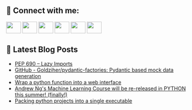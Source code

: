 ## 🔎 Connect with me:
[<img height="32" width="40" src="https://cdn.jsdelivr.net/npm/simple-icons@v5/icons/telegram.svg" />](https://t.me/bullbesh)
[<img height="32" width="40" src="https://cdn.jsdelivr.net/npm/simple-icons@v5/icons/vk.svg" />](https://vk.com/bullbesh)
[<img height="32" width="40" src="https://cdn.jsdelivr.net/npm/simple-icons@v5/icons/twitter.svg" />](https://twitter.com/bullbesh1)
[<img height="32" width="40" src="https://cdn.jsdelivr.net/npm/simple-icons@v5/icons/instagram.svg" />](https://www.instagram.com/bullbesh)
[<img height="32" width="40" src="https://cdn.jsdelivr.net/npm/simple-icons@v5/icons/reddit.svg" />](https://www.reddit.com/user/bullbesh)
[<img height="32" width="40" src="https://cdn.jsdelivr.net/npm/simple-icons@v5/icons/youtube.svg" />](https://www.youtube.com/channel/UCtfjRs6uzgq5mfm8S06WTcg)

## 📕 Latest Blog Posts
<!-- BLOG-POST-LIST:START -->
- [PEP 690 – Lazy Imports](https://www.reddit.com/r/Python/comments/ui0yg0/pep_690_lazy_imports/)
- [GitHub - Goldziher/pydantic-factories: Pydantic based mock data generation](https://www.reddit.com/r/Python/comments/ui0jsg/github_goldziherpydanticfactories_pydantic_based/)
- [Wrap a python function into a web interface](https://www.reddit.com/r/Python/comments/uhzyck/wrap_a_python_function_into_a_web_interface/)
- [Andrew Ng&#39;s Machine Learning Course will be re-released in PYTHON this summer! &lpar;finally!&rpar;](https://www.reddit.com/r/Python/comments/uhzg3u/andrew_ngs_machine_learning_course_will_be/)
- [Packing python projects into a single executable](https://www.reddit.com/r/Python/comments/uhwagx/packing_python_projects_into_a_single_executable/)
<!-- BLOG-POST-LIST:END -->
